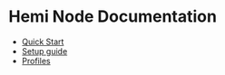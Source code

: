# Hemi Node Documentation

- [Quick Start](quick-start.md)
- [Setup guide](setup.md)
- [Profiles](profiles.md)
<!-- TODO: add configuration option docs -->
<!-- TODO: add updating nodes docs -->
